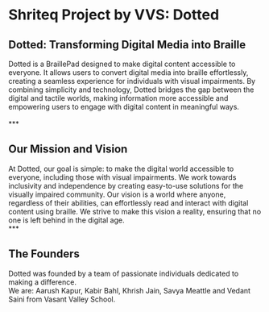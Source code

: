 # Shriteq Project by VVS: Dotted 
## Dotted: Transforming Digital Media into Braille
Dotted is a BraillePad designed to make digital content accessible to everyone. It allows users to convert digital media into braille effortlessly, creating a seamless experience for individuals with visual impairments. By combining simplicity and technology, Dotted bridges the gap between the digital and tactile worlds, making information more accessible and empowering users to engage with digital content in meaningful ways.<br>  
*** <br>
## Our Mission and Vision<br>
At Dotted, our goal is simple: to make the digital world accessible to everyone, including those with visual impairments. We work towards inclusivity and independence by creating easy-to-use solutions for the visually impaired community. Our vision is a world where anyone, regardless of their abilities, can effortlessly read and interact with digital content using braille. We strive to make this vision a reality, ensuring that no one is left behind in the digital age. <br>
*** <br>
## The Founders<br>
Dotted was founded by a team of passionate individuals dedicated to making a difference.<br>
We are: Aarush Kapur, Kabir Bahl, Khrish Jain, Savya Meattle and Vedant Saini from Vasant Valley School.